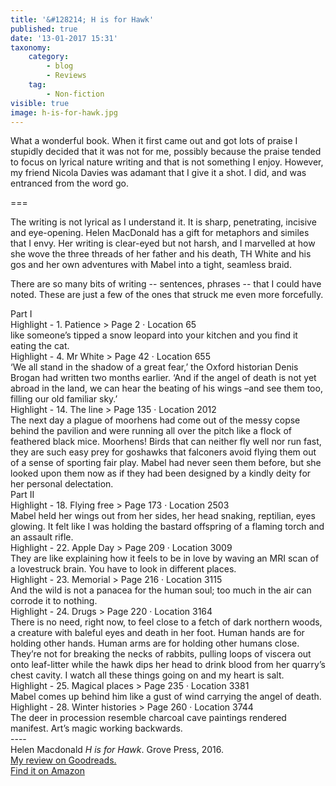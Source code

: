 ```yaml
---
title: '&#128214; H is for Hawk'
published: true
date: '13-01-2017 15:31'
taxonomy:
    category:
        - blog
        - Reviews
    tag:
        - Non-fiction
visible: true
image: h-is-for-hawk.jpg
---
```


What a wonderful book. When it first came out and got lots of praise I stupidly decided that it was not for me, possibly because the praise tended to focus on lyrical nature writing and that is not something I enjoy. However, my friend Nicola Davies was adamant that I give it a shot. I did, and was entranced from the word go.

===

The writing is not lyrical as I understand it. It is sharp, penetrating, incisive and eye-opening. Helen MacDonald has a gift for metaphors and similes that I envy. Her writing is clear-eyed but not harsh, and I marvelled at how she wove the three threads of her father and his death, TH White and his gos and her own adventures with Mabel into a tight, seamless braid.

There are so many bits of writing -- sentences, phrases -- that I could have noted. These are just a few of the ones that struck me even more forcefully.


<div class="sectionHeading ">
    Part I
</div>
<div class="noteHeading ">
    Highlight - 1. Patience > Page 2 · Location 65
</div>
<div class="noteText ">
    like someone’s tipped a snow leopard into your kitchen and you find it eating the cat.
</div>
<div class="noteHeading">
    Highlight - 4. Mr White > Page 42 · Location 655
</div>
<div class="noteText">
    ‘We all stand in the shadow of a great fear,’ the Oxford historian Denis Brogan had written two months earlier. ‘And if the angel of death is not yet abroad in the land, we can hear the beating of his wings –and see them too, filling our old familiar sky.’
</div>
<div class="noteHeading">
    Highlight - 14. The line > Page 135 · Location 2012
</div>
<div class="noteText">
    The next day a plague of moorhens had come out of the messy copse behind the pavilion and were running all over the pitch like a flock of feathered black mice. Moorhens! Birds that can neither fly well nor run fast, they are such easy prey for goshawks that falconers avoid flying them out of a sense of sporting fair play. Mabel had never seen them before, but she looked upon them now as if they had been designed by a kindly deity for her personal delectation.
</div>
<div class="sectionHeading">
    Part II
</div>
<div class="noteHeading">
    Highlight - 18. Flying free > Page 173 · Location 2503
</div>
<div class="noteText">
    Mabel held her wings out from her sides, her head snaking, reptilian, eyes glowing. It felt like I was holding the bastard offspring of a flaming torch and an assault rifle.
</div>
<div class="noteHeading">
    Highlight - 22. Apple Day > Page 209 · Location 3009
</div>
<div class="noteText">
    They are like explaining how it feels to be in love by waving an MRI scan of a lovestruck brain. You have to look in different places.
</div>
<div class="noteHeading">
    Highlight - 23. Memorial > Page 216 · Location 3115
</div>
<div class="noteText">
    And the wild is not a panacea for the human soul; too much in the air can corrode it to nothing.
</div>
<div class="noteHeading">
    Highlight - 24. Drugs > Page 220 · Location 3164
</div>
<div class="noteText">
    There is no need, right now, to feel close to a fetch of dark northern woods, a creature with baleful eyes and death in her foot. Human hands are for holding other hands. Human arms are for holding other humans close. They’re not for breaking the necks of rabbits, pulling loops of viscera out onto leaf-litter while the hawk dips her head to drink blood from her quarry’s chest cavity. I watch all these things going on and my heart is salt.
</div>
<div class="noteHeading">
    Highlight - 25. Magical places > Page 235 · Location 3381
</div>
<div class="noteText">
    Mabel comes up behind him like a gust of wind carrying the angel of death.
</div>
<div class="noteHeading">
    Highlight - 28. Winter histories > Page 260 · Location 3744
</div>
<div class="noteText">
    The deer in procession resemble charcoal cave paintings rendered manifest. Art’s magic working backwards.
</div>
----
<div class="text-lg ">
<div class="citation">
Helen Macdonald <i>H is for Hawk</i>. Grove Press, 2016.
</div>

<div class="flex flex-row w-full">
<div class="flex w-1/2 pl-4">
<a href="https://www.goodreads.com/book/show/22888372-h-is-for-hawk">My review on Goodreads.</a>
</div>

<div class="flex w-1/2 ">
<a href="https://www.amazon.com/H-Hawk-Helen-Macdonald/dp/0802124739/ref=as_li_ss_tl?keywords=h+is+for+hawk&qid=1575453547&sr=8-1&linkCode=ll1&tag=agricubiodivw-20&linkId=17de164ab7c64504b7d899389efa3c27&language=en_US">Find it on Amazon</a>
</div>
</div>
</div>
